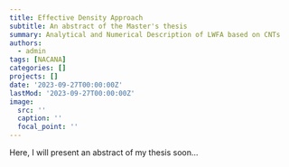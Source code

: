 ```yaml
---
title: Effective Density Approach
subtitle: An abstract of the Master's thesis
summary: Analytical and Numerical Description of LWFA based on CNTs
authors:
  - admin
tags: [NACANA]
categories: []
projects: []
date: '2023-09-27T00:00:00Z'
lastMod: '2023-09-27T00:00:00Z'
image: 
  src: ''
  caption: ''
  focal_point: ''
---
```

Here, I will present an abstract of my thesis soon...